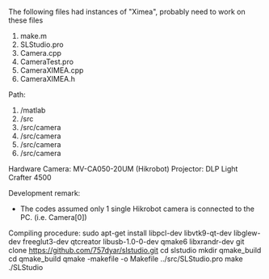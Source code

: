 The following files had instances of "Ximea", probably need to work on these files
1. make.m
2. SLStudio.pro
3. Camera.cpp
4. CameraTest.pro
5. CameraXIMEA.cpp
6. CameraXIMEA.h

Path:
1. /matlab
2. /src
3. /src/camera
4. /src/camera
5. /src/camera
6. /src/camera

Hardware
Camera:     MV-CA050-20UM   (Hikrobot)
Projector:  DLP Light Crafter 4500

Development remark:
- The codes assumed only 1 single Hikrobot camera is connected to the PC. (i.e. Camera[0])

Compiling procedure:
sudo apt-get install libpcl-dev libvtk9-qt-dev libglew-dev freeglut3-dev qtcreator libusb-1.0-0-dev qmake6 libxrandr-dev
git clone https://github.com/757dyar/slstudio.git
cd slstudio
mkdir qmake_build
cd qmake_build
qmake -makefile -o Makefile ../src/SLStudio.pro
make
./SLStudio